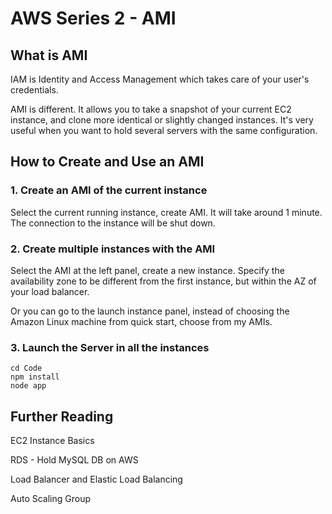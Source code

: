 # AWS Series 2 - AMI

## What is AMI

IAM is Identity and Access Management which takes care of your user's credentials. 

AMI is different. It allows you to take a snapshot of your current EC2 instance, and clone more identical or slightly changed instances. It's very useful when you want to hold several servers with the same configuration. 

## How to Create and Use an AMI

### 1. Create an AMI of the current instance

Select the current running instance, create AMI. It will take around 1 minute. The connection to the instance will be shut down.

### 2. Create multiple instances with the AMI

Select the AMI at the left panel, create a new instance. Specify the availability zone to be different from the first instance, but within the AZ of your load balancer.

Or you can go to the launch instance panel, instead of choosing the Amazon Linux machine from quick start, choose from my AMIs.

### 3. Launch the Server in all the instances

```shell
cd Code
npm install
node app
```

## Further Reading

EC2 Instance Basics

RDS - Hold MySQL DB on AWS

Load Balancer and Elastic Load Balancing

Auto Scaling Group